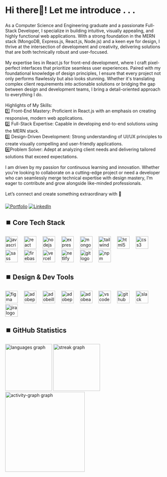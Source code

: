 <h1 align="left">Hi there👋! Let me introduce . . .</h1>

###

<p align="left">As a Computer Science and Engineering graduate and a passionate Full-Stack Developer, I specialize in building intuitive, visually appealing, and highly functional web applications. With a strong foundation in the MERN stack (MongoDB, Express.js, React.js, Node.js) and a keen eye for design, I thrive at the intersection of development and creativity, delivering solutions that are both technically robust and user-focused.<br><br>My expertise lies in React.js for front-end development, where I craft pixel-perfect interfaces that prioritize seamless user experiences. Paired with my foundational knowledge of design principles, I ensure that every project not only performs flawlessly but also looks stunning. Whether it's translating complex client requirements into actionable solutions or bridging the gap between design and development teams, I bring a detail-oriented approach to everything I do.<br><br>Highlights of My Skills:<br>1️⃣ Front-End Mastery: Proficient in React.js with an emphasis on creating responsive, modern web applications.<br>2️⃣ Full-Stack Expertise: Capable in developing end-to-end solutions using the MERN stack.<br>3️⃣ Design-Driven Development: Strong understanding of UI/UX principles to create visually compelling and user-friendly applications.<br>4️⃣Problem Solver: Adept at analyzing client needs and delivering tailored solutions that exceed expectations.<br><br>I am driven by my passion for continuous learning and innovation. Whether you're looking to collaborate on a cutting-edge project or need a developer who can seamlessly merge technical expertise with design mastery, I’m eager to contribute and grow alongside like-minded professionals.<br><br>Let’s connect and create something extraordinary with 🩵</p>
  
###

  [![Portfolio](https://img.shields.io/badge/-🌐Portfolio-white?&logo=globe&logoColor=black)](https://amir-hamza-ayon.super.site/)
  [![LinkedIn](https://img.shields.io/badge/-◻️LinkedIn-00a6ed?&logo=linkedin&logoColor=white)](https://www.linkedin.com/in/amirhamzaayon/)
  <!--  [![Gmail](https://img.shields.io/badge/-Gmail-ff6242?&logo=gmail&logoColor=white)](https://mail.google.com/mail/?view=cm&to=amirhamzaayon.official@gmail.com) -->
  
###

<h2 align="left">⏹️ Core Tech Stack</h2>

###

<div align="left">
  <img src="https://skillicons.dev/icons?i=js" height="40" alt="javascript logo"  />
  <img width="12" />
  <img src="https://skillicons.dev/icons?i=react" height="40" alt="react logo"  />
  <img width="12" />
  <img src="https://skillicons.dev/icons?i=nodejs" height="40" alt="nodejs logo"  />
  <img width="12" />
  <img src="https://skillicons.dev/icons?i=express" height="40" alt="express logo"  />
  <img width="12" />
  <img src="https://skillicons.dev/icons?i=mongodb" height="40" alt="mongodb logo"  />
  <img width="12" />
  <img src="https://skillicons.dev/icons?i=tailwind" height="40" alt="tailwindcss logo"  />
  <img width="12" />
  <img src="https://skillicons.dev/icons?i=html" height="40" alt="html5 logo"  />
  <img width="12" />
  <img src="https://skillicons.dev/icons?i=css" height="40" alt="css3 logo"  />
  <img width="12" />
  <img src="https://skillicons.dev/icons?i=sass" height="40" alt="sass logo"  />
  <img width="12" />
  <img src="https://skillicons.dev/icons?i=firebase" height="40" alt="firebase logo"  />
  <img width="12" />
  <img src="https://skillicons.dev/icons?i=vercel" height="40" alt="vercel logo"  />
  <img width="12" />
  <img src="https://skillicons.dev/icons?i=netlify" height="40" alt="netlify logo"  />
  <img width="12" />
  <img src="https://skillicons.dev/icons?i=git" height="40" alt="git logo"  />
  <img width="12" />
  <img src="https://cdn.jsdelivr.net/gh/devicons/devicon/icons/npm/npm-original-wordmark.svg" height="40" alt="npm logo"  />
</div>

###

<h2 align="left">⏹️ Design & Dev Tools</h2>

###

<div align="left">
  <img src="https://skillicons.dev/icons?i=figma" height="40" alt="figma logo"  />
  <img width="12" />
  <img src="https://skillicons.dev/icons?i=ps" height="40" alt="adobephotoshop logo"  />
  <img width="12" />
  <img src="https://skillicons.dev/icons?i=ai" height="40" alt="adobeillustrator logo"  />
  <img width="12" />
  <img src="https://skillicons.dev/icons?i=pr" height="40" alt="adobepremierepro logo"  />
  <img width="12" />
  <img src="https://skillicons.dev/icons?i=ae" height="40" alt="adobeaftereffects logo"  />
  <img width="12" />
  <img src="https://skillicons.dev/icons?i=vscode" height="40" alt="vscode logo"  />
  <img width="12" />
  <img src="https://skillicons.dev/icons?i=github" height="40" alt="github logo"  />
  <img width="12" />
  <img src="https://cdn.jsdelivr.net/gh/devicons/devicon/icons/slack/slack-original.svg" height="40" alt="slack logo"  />
  <img width="12" />
  <img src="https://cdn.jsdelivr.net/gh/devicons/devicon/icons/jira/jira-original.svg" height="40" alt="jira logo"  />
</div>

###

<h2 align="left">⏹️ GitHub Statistics</h2>

###

<div align="left">
<!--   <img src="https://github-readme-stats.vercel.app/api?username=amirhamzaayon&hide_title=false&hide_rank=false&show_icons=true&include_all_commits=true&count_private=true&disable_animations=false&theme=github_dark&locale=en&hide_border=true&order=1" height="150" alt="stats graph"  /> -->
  
  <img src="https://github-readme-stats.vercel.app/api/top-langs?username=amirhamzaayon&locale=en&hide_title=false&layout=compact&langs_count=5&theme=github_dark&hide_border=true&border_radius=10&order=2" height="150" alt="languages graph"  />
  <img src="https://streak-stats.demolab.com?user=amirhamzaayon&locale=en&mode=weekly&theme=github-dark-blue&hide_border=true&border_radius=10&order=3" height="150" alt="streak graph"  />
  <img src="https://github-readme-activity-graph.vercel.app/graph?username=amirhamzaayon&radius=10&theme=github-dark&area=true&order=4&hide_border=true&hide_title=true" height="255" alt="activity-graph graph"  />
</div>








